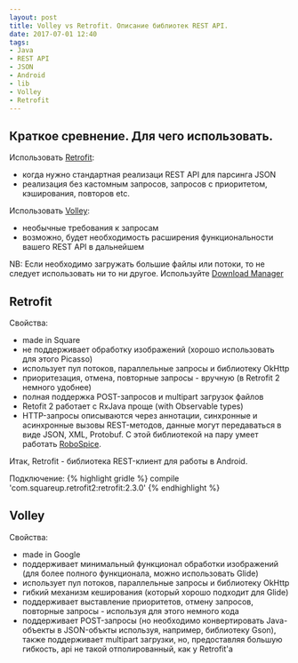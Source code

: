 ```yaml
---
layout: post
title: Volley vs Retrofit. Описание библиотек REST API.
date: 2017-07-01 12:40
tags:
- Java
- REST API
- JSON
- Android
- lib
- Volley
- Retrofit
---
```

## Краткое сревнение. Для чего использовать.
Использовать <a href="http://square.github.io/retrofit/">Retrofit</a>:
- когда нужно стандартная реализаци REST API для парсинга JSON
- реализация без кастомным запросов, запросов с приоритетом, кэширования, повторов etc.

Использовать <a href="https://developer.android.com/training/volley/index.html">Volley</a>:
- необычные требования к запросам
- возможно, будет необходимость расширения функциональности вашего REST API в дальнейшем

NB: Если необходимо загружать большие файлы или потоки, то не следует использовать ни то ни другое. Используйте <a href="https://developer.android.com/reference/android/app/DownloadManager.html">Download Manager</a>

## Retrofit
Свойства:
- made in Square
- не поддерживает обработку изображений (хорошо использовать для этого Picasso)
- использует пул потоков, параллельные запросы и библиотеку OkHttp
- приоритезация, отмена, повторные запросы - вручную (в Retrofit 2 немного удобнее)
- полная поддержка POST-запросов и multipart загрузок файлов
- Retofit 2 работает с RxJava проще (with Observable types)
- HTTP-запросы описываются через аннотации, синхронные и асинхронные вызовы REST-методов, данные могут передаваться в виде JSON, XML, Protobuf. С этой библиотекой на пару умеет работать <a href="https://github.com/stephanenicolas/robospice">RoboSpice</a>. 

Итак, Retrofit - библиотека REST-клиент для работы в Android.

Подключение: 
{% highlight gridle %}
compile 'com.squareup.retrofit2:retrofit:2.3.0'
{% endhighlight %}



## Volley
Свойства:
- made in Google
- поддерживает минимальный функционал обработки изображений (для более полного функционала, можно использовать Glide)
- использует пул потоков, параллельные запросы и библиотеку OkHttp
- гибкий механизм кеширования (который хорошо подходит для Glide)
- поддерживает выставление приоритетов, отмену запросов, повторные запросы - используя для этого немного кода
- поддерживает POST-запросы (но необходимо конвертировать Java-объекты в JSON-объкты используя, например, библиотеку Gson), также поддерживает multipart загрузки, но, предоставляя большую гибкость, api не такой отполированный, как у Retrofit'а
